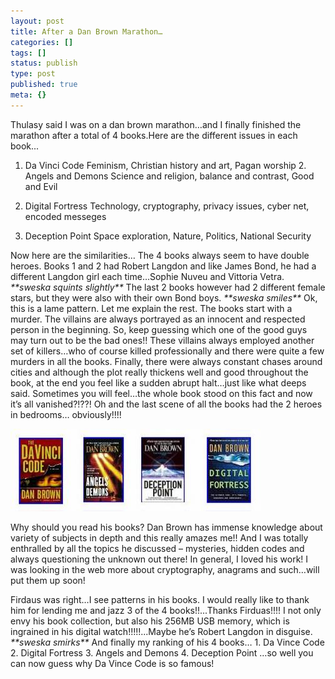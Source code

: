 ```yaml
---
layout: post
title: After a Dan Brown Marathon…
categories: []
tags: []
status: publish
type: post
published: true
meta: {}
---
```

Thulasy said I was on a dan brown marathon…and I finally finished the marathon after a total of 4 books.Here are the different issues in each book...

1. Da Vinci Code Feminism, Christian history and art, Pagan worship 2. Angels and Demons Science and religion, balance and contrast, Good and Evil

3. Digital Fortress Technology, cryptography, privacy issues, cyber net, encoded messeges

4. Deception Point Space exploration, Nature, Politics, National Security

Now here are the similarities… The 4 books always seem to have double heroes. Books 1 and 2 had Robert Langdon and like James Bond, he had a different Langdon girl each time…Sophie Nuveu and Vittoria Vetra. _\*\*sweska squints slightly\*\*_ The last 2 books however had 2 different female stars, but they were also with their own Bond boys. _\*\*sweska smiles\*\*_ Ok, this is a lame pattern. Let me explain the rest. The books start with a murder. The villains are always portrayed as an innocent and respected person in the beginning. So, keep guessing which one of the good guys may turn out to be the bad ones!! These villains always employed another set of killers…who of course killed professionally and there were quite a few murders in all the books. Finally, there were always constant chases around cities and although the plot really thickens well and good throughout the book, at the end you feel like a sudden abrupt halt…just like what deeps said. Sometimes you will feel…the whole book stood on this fact and now it’s all vanished?!??! Oh and the last scene of all the books had the 2 heroes in bedrooms… obviously!!!!

![](/img/dan.jpg)

Why should you read his books? Dan Brown has immense knowledge about variety of subjects in depth and this really amazes me!! And I was totally enthralled by all the topics he discussed – mysteries, hidden codes and always questioning the unknown out there! In general, I loved his work! I was looking in the web more about cryptography, anagrams and such…will put them up soon!

Firdaus was right…I see patterns in his books. I would really like to thank him for lending me and jazz 3 of the 4 books!!...Thanks Firduas!!!! I not only envy his book collection, but also his 256MB USB memory, which is ingrained in his digital watch!!!!!...Maybe he’s Robert Langdon in disguise. _\*\*sweska smirks\*\*_ And finally my ranking of his 4 books… 1. Da Vince Code 2. Digital Fortress 3. Angels and Demons 4. Deception Point …so well you can now guess why Da Vince Code is so famous!
